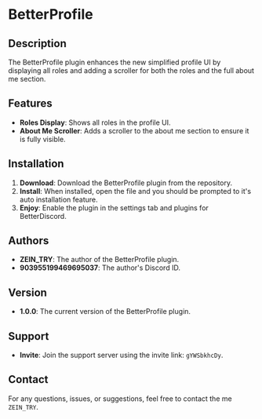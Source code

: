 # BetterProfile
## Description
The BetterProfile plugin enhances the new simplified profile UI by displaying all roles and adding a scroller for both the roles and the full about me section.

## Features
- **Roles Display**: Shows all roles in the profile UI.
- **About Me Scroller**: Adds a scroller to the about me section to ensure it is fully visible.

## Installation
1. **Download**: Download the BetterProfile plugin from the repository.
2. **Install**: When installed, open the file and you should be prompted to it's auto installation feature.
3. **Enjoy**: Enable the plugin in the settings tab and plugins for BetterDiscord.

## Authors
- **ZEIN_TRY**: The author of the BetterProfile plugin.
- **903955199469695037**: The author's Discord ID.

## Version
- **1.0.0**: The current version of the BetterProfile plugin.

## Support
- **Invite**: Join the support server using the invite link: `gYWSbkhcDy`.

## Contact
For any questions, issues, or suggestions, feel free to contact the me `ZEIN_TRY`.
